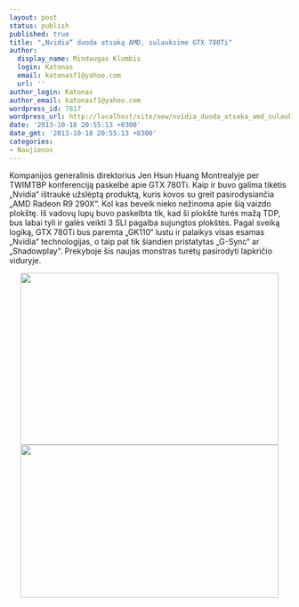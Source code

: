 ```yaml
---
layout: post
status: publish
published: true
title: "„Nvidia“ duoda atsaką AMD, sulauksime GTX 780Ti"
author:
  display_name: Mindaugas Klumbis
  login: Katonas
  email: katonasf1@yahoo.com
  url: ''
author_login: Katonas
author_email: katonasf1@yahoo.com
wordpress_id: 7817
wordpress_url: http://localhost/site/new/nvidia_duoda_atsaka_amd_sulauksime_gtx_780ti/
date: '2013-10-18 20:55:13 +0300'
date_gmt: '2013-10-18 20:55:13 +0300'
categories:
- Naujienos
---
```

<p>
	Kompanijos generalinis direktorius Jen Hsun Huang Montrealyje per TWIMTBP konferenciją paskelbė apie GTX 780Ti. Kaip ir buvo galima tikėtis &bdquo;Nvidia&ldquo; i&scaron;traukė užslėptą produktą, kuris kovos su greit pasirodysiančia &bdquo;AMD Radeon R9 290X&ldquo;. Kol kas beveik nieko nežinoma apie &scaron;ią vaizdo plok&scaron;tę. I&scaron; vadovų lupų buvo paskelbta tik, kad &scaron;i plok&scaron;tė turės mažą TDP, bus labai tyli ir galės veikti 3 SLI pagalba sujungtos plok&scaron;tės. Pagal sveiką logiką, GTX 780Ti bus paremta &bdquo;GK110&ldquo; lustu ir palaikys visas esamas &bdquo;Nvidia&ldquo; technologijas, o taip pat tik &scaron;iandien pristatytas &bdquo;G-Sync&ldquo; ar &bdquo;Shadowplay&ldquo;. Prekyboje &scaron;is naujas monstras turėtų pasirodyti lapkričio viduryje.</p>
<p style="text-align: center;">
	<a href="http://technews.lt/userfiles/nvidia_GTX780Ti_5.jpg"><img alt="" src="http://technews.lt/userfiles/nvidia_GTX780Ti_5.jpg" style="width: 464px; height: 309px;" /></a><a href="http://technews.lt/userfiles/nvidia_GTX780Ti_2.jpg"><img alt="" src="http://technews.lt/userfiles/nvidia_GTX780Ti_2.jpg" style="width: 464px; height: 275px;" /></a></p>
